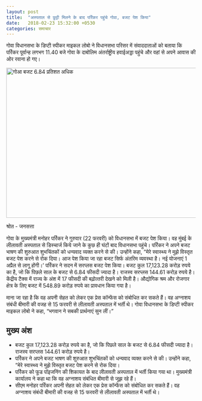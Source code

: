 ```yaml
---
layout: post
title:  "अस्‍पताल से छुट्टी मिलने के बाद पर्रिकर पहुंचे गोवा, बजट पेश किया"
date:   2018-02-23 15:32:00 +0530
categories: समाचार
---
```


गोवा विधानसभा के डिप्टी स्पीकर माइकल लोबो ने विधानसभा परिसर में संवाददाताओं को बताया कि पर्रिकर पूर्वान्ह लगभग 11.40&nbsp;बजे गोवा के दाबोलिम अंतर्राष्ट्रीय हवाईअड्डा पहुंचे और वहां से अपने आवास की ओर रवाना हो गए।

<a data-flickr-embed="true"  href="https://www.flickr.com/photos/seemasanghosh/38625127860/in/dateposted-public/" title="गोआ बजट 6.84 प्रतिशत अधिक"><img src="https://farm5.staticflickr.com/4768/38625127860_bcfcb90fd3_z.jpg" width="620" height="400" alt="गोआ बजट 6.84 प्रतिशत अधिक"></a><script async src="//embedr.flickr.com/assets/client-code.js" charset="utf-8"></script>

श्रोत - जनसत्ता

गोवा के मुख्‍यमंत्री मनोहर पर्रिकर ने गुरुवार (22 फरवरी) को विधानसभा में बजट पेश किया। वह मुंबई के लीलावती अस्‍पताल से डिस्‍चार्ज किये जाने के कुछ ही घंटों बाद विधानसभा पहुंचे। पर्रिकर ने अपने बजट भाषण की शुरुआत शुभचिंतकों को धन्‍यवाद व्‍यक्‍त करने से की। उन्‍होंने कहा, ”मेरे स्‍वास्‍थ्‍य ने मुझे विस्‍तृत बजट पेश करने से रोक दिया। आज पेश किया जा रहा बजट सिर्फ अंतरिम व्‍यवस्‍था है। नई योजनाएं 1 अप्रैल से लागू होंगी।’ पर्रिकर ने सदन में सरप्‍लस बजट पेश किया। बजट कुल 17,123.28 करोड़ रुपये का है, जो कि पिछले साल के बजट से 6.84 फीसदी ज्‍यादा है। राजस्‍व सरप्‍लस 144.61 करोड़ रुपये है। केंद्रीय टैक्‍स में राज्‍य के अंश में 17 फीसदी की बढ़ोत्‍तरी देखने को मिली है। औद्योगिक श्रम और रोजगार क्षेत्र के लिए बजट में 548.89 करोड़ रुपये का प्रावधान किया गया है।

माना जा रहा है कि वह अपनी सेहत को लेकर एक प्रेस कॉन्‍फेंस को संबोधित कर सकते हैं। वह अग्नाशय संबंधी बीमारी की वजह से 15 फरवरी से लीलावती अस्पताल में भर्ती थे। गोवा विधानसभा के डिप्टी स्पीकर माइकल लोबो ने कहा, “भगवान ने सबकी प्रार्थनाएं सुन लीं।”

मुख्य अंश
---

- बजट कुल 17,123.28 करोड़ रुपये का है, जो कि पिछले साल के बजट से 6.84 फीसदी ज्‍यादा है। राजस्‍व सरप्‍लस 144.61 करोड़ रुपये है।
- पर्रिकर ने अपने बजट भाषण की शुरुआत शुभचिंतकों को धन्‍यवाद व्‍यक्‍त करने से की। उन्‍होंने कहा, ”मेरे स्‍वास्‍थ्‍य ने मुझे विस्‍तृत बजट पेश करने से रोक दिया।
- पर्रिकर को फूड पॉइजनिंग की शिकायत के बाद लीलावती अस्पताल में भर्ती किया गया था। मुख्यमंत्री कार्यालय ने कहा था कि वह अग्नाशय संबंधित बीमारी से जूझ रहे हैं।
- सीएम मनोहर पर्रिकर अपनी सेहत को लेकर एक प्रेस कॉन्‍फेंस को संबोधित कर सकते हैं। वह अग्नाशय संबंधी बीमारी की वजह से 15 फरवरी से लीलावती अस्पताल में भर्ती थे।

